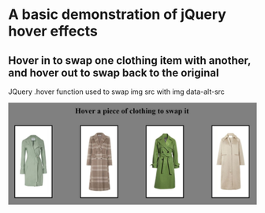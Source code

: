 <h1>A basic demonstration of jQuery hover effects</h1>
<h2>Hover in to swap one clothing item with another, and hover out to swap back to the original</h2>
<p>JQuery .hover function used to swap img src with img data-alt-src</p>
<img src="project_screenshot.JPG">